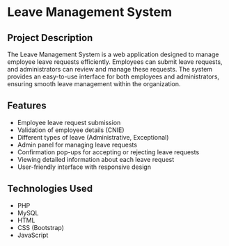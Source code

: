 # Leave Management System

## Project Description

The Leave Management System is a web application designed to manage employee leave requests efficiently. Employees can submit leave requests, and administrators can review and manage these requests. The system provides an easy-to-use interface for both employees and administrators, ensuring smooth leave management within the organization.

## Features

- Employee leave request submission
- Validation of employee details (CNIE)
- Different types of leave (Administrative, Exceptional)
- Admin panel for managing leave requests
- Confirmation pop-ups for accepting or rejecting leave requests
- Viewing detailed information about each leave request
- User-friendly interface with responsive design

## Technologies Used

- PHP
- MySQL
- HTML
- CSS (Bootstrap)
- JavaScript

